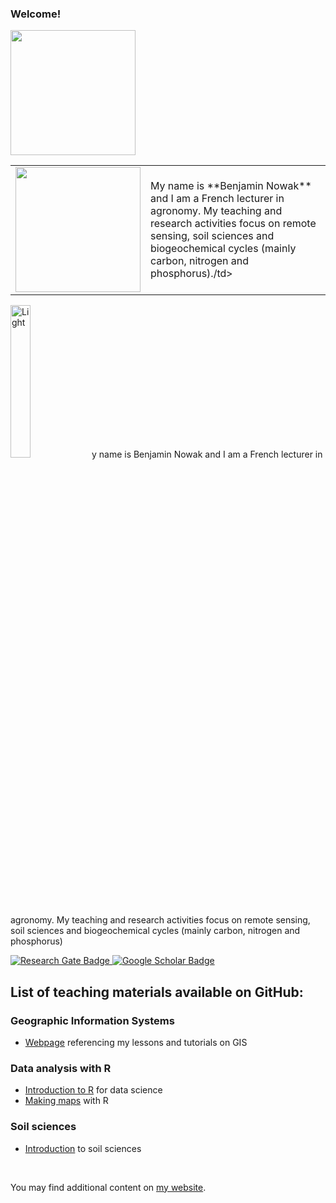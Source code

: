 ### Welcome!

<div id="header" align="left">
  <img src="https://github.com/BjnNowak/gis/raw/main/fig/gis/NDVI.gif" width="200"/>
</div>



<table>
  <tr>
    <td><img src="https://github.com/BjnNowak/gis/raw/main/fig/gis/NDVI.gif" width="200"/></td>
     <td>My name is **Benjamin Nowak** and I am a French lecturer in agronomy. My teaching and research activities focus on remote sensing, soil sciences and biogeochemical cycles (mainly carbon, nitrogen and phosphorus)./td>
  </tr>
 </table>

<p align="left" vertical-align="top" float="left">
  <img alt="Light" src="https://github.com/BjnNowak/gis/raw/main/fig/gis/NDVI.gif" width="25%">
  y name is Benjamin Nowak and I am a French lecturer in agronomy. My teaching and research activities focus on remote sensing, soil sciences and biogeochemical cycles (mainly carbon, nitrogen and phosphorus)
</p>



<div id="badges">
  <a href="https://www.researchgate.net/profile/Benjamin-Nowak-2">
    <img src="https://img.shields.io/badge/ResearchGate-00ccbb?logo=ResearchGate&logoColor=white" alt="Research Gate Badge"/>
  </a>
   <a href="https://scholar.google.com/citations?user=YfbhYDIAAAAJ&hl=en">
    <img src="https://img.shields.io/badge/GoogleScholar-ea4335?logo=GoogleScholar&logoColor=white" alt="Google Scholar Badge"/>
  </a>
</div>

## List of teaching materials available on GitHub:

### Geographic Information Systems
- [Webpage](https://bjnnowak.github.io/gis/) referencing my lessons and tutorials on GIS

### Data analysis with R
- [Introduction to R](https://bjnnowak.github.io/Lessons/introduction_R#1) for data science
- [Making maps](https://bjnnowak.github.io/Lessons/2nd_session_R#1) with R

### Soil sciences
- [Introduction](https://bjnnowak.github.io/Lessons/pedogenesis) to soil sciences

<br>

You may find additional content on [my website](https://bjnnowak.netlify.app/).
